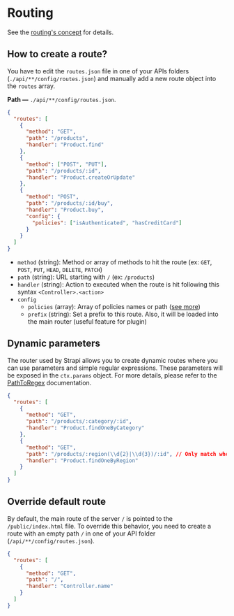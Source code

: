 # Routing

See the [routing's concept](../concepts/concepts.md#routing) for details.

## How to create a route?

You have to edit the `routes.json` file in one of your APIs folders (`./api/**/config/routes.json`) and manually add a new route object into the `routes` array.

**Path —** `./api/**/config/routes.json`.

```json
{
  "routes": [
    {
      "method": "GET",
      "path": "/products",
      "handler": "Product.find"
    },
    {
      "method": ["POST", "PUT"],
      "path": "/products/:id",
      "handler": "Product.createOrUpdate"
    },
    {
      "method": "POST",
      "path": "/products/:id/buy",
      "handler": "Product.buy",
      "config": {
        "policies": ["isAuthenticated", "hasCreditCard"]
      }
    }
  ]
}
```

- `method` (string): Method or array of methods to hit the route (ex: `GET`, `POST`, `PUT`, `HEAD`, `DELETE`, `PATCH`)
- `path` (string): URL starting with `/` (ex: `/products`)
- `handler` (string): Action to executed when the route is hit following this syntax `<Controller>.<action>`
- `config`
  - `policies` (array): Array of policies names or path ([see more](../guides/policies.md))
  - `prefix` (string): Set a prefix to this route. Also, it will be loaded into the main router (useful feature for plugin)

## Dynamic parameters

The router used by Strapi allows you to create dynamic routes where you can use parameters and simple regular expressions. These parameters will be exposed in the `ctx.params` object. For more details, please refer to the [PathToRegex](https://github.com/pillarjs/path-to-regexp) documentation.

```json
{
  "routes": [
    {
      "method": "GET",
      "path": "/products/:category/:id",
      "handler": "Product.findOneByCategory"
    },
    {
      "method": "GET",
      "path": "/products/:region(\\d{2}|\\d{3})/:id", // Only match when the first parameter contains 2 or 3 digits.
      "handler": "Product.findOneByRegion"
    }
  ]
}
```

## Override default route

By default, the main route of the server `/` is pointed to the `/public/index.html` file. To override this behavior, you need to create a route with an empty path `/` in one of your API folder (`/api/**/config/routes.json`).

```json
{
  "routes": [
    {
      "method": "GET",
      "path": "/",
      "handler": "Controller.name"
    }
  ]
}
```
